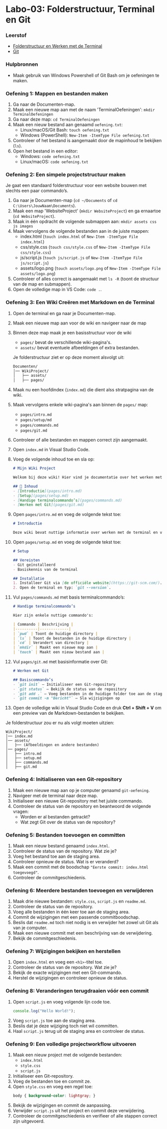 # Labo-03: Folderstructuur, Terminal en Git

### Leerstof
- [Folderstructuur en Werken met de Terminal](/Folderstructuur_Terminal/folder_structure_terminal.md)
- [Git](/Git/git_version_control.md)


### Hulpbronnen
- Maak gebruik van Windows Powershell of Git Bash om je oefeningen te maken.


### Oefening 1: Mappen en bestanden maken
1. Ga naar de Documenten-map.
2. Maak een nieuwe map aan met de naam 'TerminalOefeningen':
`mkdir TerminalOefeningen`
3. Ga naar deze map: `cd TerminalOefeningen`
4. Maak een nieuw bestand aan genaamd `oefening.txt`:
    - Linux/macOS/Git Bash: `touch oefening.txt`
    - Windows (PowerShell): `New-Item -ItemType File oefening.txt`
5. Controleer of het bestand is aangemaakt door de mapinhoud te bekijken (`ls`).
6. Open het bestand in een editor:
    - Windows: `code oefening.txt`
    - Linux/macOS: `code oefening.txt`

### Oefening 2: Een simpele projectstructuur maken

Je gaat een standaard folderstructuur voor een website bouwen met slechts een paar commando’s.

1. Ga naar je Documenten-map (`cd ~/Documents` of `cd C:\Users\JouwNaam\Documents`).
2. Maak een map 'WebsiteProject' (`mkdir WebsiteProject`) en ga ernaartoe (`cd WebsiteProject`).
3. Maak in één opdracht de volgende submappen aan: `mkdir assets css js images`
4. Maak vervolgens de volgende bestanden aan in de juiste mappen:
    - index.html (`touch index.html` of `New-Item -ItemType File index.html`)
    - css/style.css (`touch css/style.css` of `New-Item -ItemType File css/style.css`)
    - js/script.js (`touch js/script.js` of `New-Item -ItemType File js/script.js`)
    - assets/logo.png (`touch assets/logo.png` of `New-Item -ItemType File assets/logo.png`)
5. Controleer of alles correct is aangemaakt met `ls -R` (toont de structuur van de map en submappen).
6. Open de volledige map in VS Code: `code .`.

### Oefening 3: Een Wiki Creëren met Markdown en de Terminal
1. Open de terminal en ga naar je Documenten-map.
2. Maak een nieuwe map aan voor de wiki en navigeer naar de map
3. Binnen deze map maak je een basisstructuur voor de wiki
    - `pages/` bevat de verschillende wiki-pagina's.
    - `assets/` bevat eventuele afbeeldingen of extra bestanden.

    Je folderstructuur ziet er op deze moment alsvolgt uit:
    ```bash
    Documenten/
    │── WikiProject/
    │   ├── assets/
    │   ├── pages/
    ```
4. Maak nu een hoofdindex (`index.md`) die dient alss stratpagina van de wiki.
5. Maak vervolgens enkele wiki-pagina's aan binnen de `pages/` map:
    - `pages/intro.md`
    - `pages/setup/md`
    - `pages/commands.md`
    - `pages/git.md`
6. Controleer of alle bestanden en mappen correct zijn aangemaakt.
7. Open `index.md` in Visual Studio Code.
8. Voeg de volgende inhoud toe en sla op:
    ```Markdown
    # Mijn Wiki Project

    Welkom bij deze wiki! Hier vind je documentatie over het werken met de terminal en Git.

    ## 📄 Inhoud
    - [Introductie](pages/intro.md)
    - [Setup](pages/setup.md)
    - [Handige terminalcommando’s](pages/commands.md)
    - [Werken met Git](pages/git.md)
    ```
9. Open `pages/intro.md` en voeg de volgende tekst toe:
    ```Markdown
    # Introductie

    Deze wiki bevat nuttige informatie over werken met de terminal en versiebeheer met Git.
    ```
10. Open `pages/setup.md` en voeg de volgende tekst toe:
    ```Markdown
    # Setup

    ## Vereisten
    - Git geïnstalleerd
    - Basiskennis van de terminal

    ## Installatie
    1. Installeer Git via [de officiële website](https://git-scm.com/).
    2. Open de terminal en typ: `git --version`.
    ```
11. Vul `pages/commands.md` met basis terminalcommando’s:
    ```Markdown
    # Handige terminalcommando’s

    Hier zijn enkele nuttige commando's:

    | Commando | Beschrijving |
    |----------|-------------|
    | `pwd` | Toont de huidige directory |
    | `ls` | Toont de bestanden in de huidige directory |
    | `cd` | Verandert van directory |
    | `mkdir` | Maakt een nieuwe map aan |
    | `touch` | Maakt een nieuw bestand aan |
    ```
12. Vul `pages/git.md` met basisinformatie over Git:
    ```Markdown
    # Werken met Git

    ## Basiscommando’s
    - `git init` – Initialiseer een Git-repository
    - `git status` – Bekijk de status van de repository
    - `git add .` – Voeg bestanden in de huidige folder toe aan de staging area
    - `git commit -m "Bericht"` – Sla wijzigingen op
    ```
13. Open de volledige wiki in Visual Studio Code en druk **Ctrl + Shift + V** om een preview van de Markdown-bestanden te bekijken.

Je folderstructuur zou er nu als volgt moeten uitzien:
```
WikiProject/
│── index.md
│── assets/
│   ├── (Afbeeldingen en andere bestanden)
│── pages/
│   ├── intro.md
│   ├── setup.md
│   ├── commands.md
│   ├── git.md
```

### Oefening 4: Initialiseren van een Git-repository
1. Maak een nieuwe map aan op je computer genaamd `git-oefening`.
2. Navigeer met de terminal naar deze map.
3. Initialiseer een nieuwe Git-repository met het juiste commando.
4. Controleer de status van de repository en beantwoord de volgende vragen:
   - Worden er al bestanden getrackt?
   - Wat zegt Git over de status van de repository?

### Oefening 5: Bestanden toevoegen en committen
1. Maak een nieuw bestand genaamd `index.html`.
2. Controleer de status van de repository. Wat zie je?
3. Voeg het bestand toe aan de staging area.
4. Controleer opnieuw de status. Wat is er veranderd?
5. Maak een commit met de boodschap `"Eerste commit: index.html toegevoegd"`.
6. Controleer de commitgeschiedenis.

### Oefening 6: Meerdere bestanden toevoegen en verwijderen
1. Maak drie nieuwe bestanden: `style.css`, `script.js` en `readme.md`.
2. Controleer de status van de repository.
3. Voeg alle bestanden in één keer toe aan de staging area.
4. Commit de wijzigingen met een passende commitboodschap.
5. Beslis dat `readme.md` toch niet nodig is en verwijder het zowel uit Git als van je computer.
6. Maak een nieuwe commit met een beschrijving van de verwijdering.
7. Bekijk de commitgeschiedenis.

### Oefening 7: Wijzigingen bekijken en herstellen
1. Open `index.html` en voeg een `<h1>`-titel toe.
2. Controleer de status van de repository. Wat zie je?
3. Bekijk de exacte wijzigingen met een Git-commando.
4. Herstel de wijzigingen en controleer opnieuw de status.

### Oefening 8: Veranderingen terugdraaien vóór een commit
1. Open `script.js` en voeg volgende lijn code toe.
    ```JavaScript
    console.log("Hello World!");
    ```
2. Voeg `script.js` toe aan de staging area.
3. Beslis dat je deze wijziging toch niet wil committen.
4. Haal `script.js` terug uit de staging area en controleer de status.

### Oefening 9: Een volledige projectworkflow uitvoeren
1. Maak een nieuw project met de volgende bestanden:
   - `index.html`
   - `style.css`
   - `script.js`
2. Initialiseer een Git-repository.
3. Voeg de bestanden toe en commit ze.
4. Open `style.css` en voeg een regel toe:
   ```css
   body { background-color: lightgray; }
   ```
5. Bekijk de wijzigingen en commit de aanpassing.
6. Verwijder `script.js` uit het project en commit deze verwijdering.
7. Controleer de commitgeschiedenis en verifieer of alle stappen correct zijn uitgevoerd.